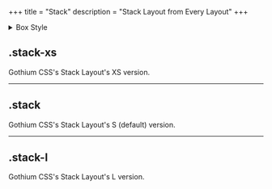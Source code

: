 +++
title = "Stack"
description = "Stack Layout from Every Layout"
+++

<details>
  <summary>Box Style</summary>

```scss
{{ include_code(path="sass/layout/_box.scss") }}
```
</details>

<div class="stack-xs">
  <h2>.stack-xs</h2>
  <p>Gothium CSS's Stack Layout's XS version.</p>
</div>
<hr>
<div class="stack">
  <h2>.stack</h2>
  <p>Gothium CSS's Stack Layout's S (default) version.</p>
</div>
<hr>
<div class="stack-l">
  <h2>.stack-l</h2>
  <p>Gothium CSS's Stack Layout's L version.</p>
</div>
